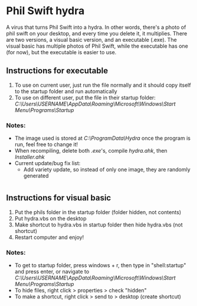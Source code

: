 # Phil Swift hydra
A virus that turns Phil Swift into a hydra. In other words, there's a photo of phil swift on your desktop, and every time you delete it, it multiplies. There are two versions, a visual basic version, and an executable (.exe). The visual basic has multiple photos of Phil Swift, while the executable has one (for now), but the executable is easier to use.

## Instructions for executable
1. To use on current user, just run the file normally and it should copy itself to the startup folder and run automatically
2. To use on different user, put the file in their startup folder: _C:\Users\USERNAME\AppData\Roaming\Microsoft\Windows\Start Menu\Programs\Startup_

### Notes:
* The image used is stored at _C:\ProgramData\Hydra_ once the program is run, feel free to change it!
* When recompiling, delete both _.exe_'s, compile _hydra.ahk_, then _Installer.ahk_
* Current update/bug fix list:
	* Add variety update, so instead of only one image, they are randomly generated

# 

## Instructions for visual basic
1. Put the phils folder in the startup folder (folder hidden, not contents)
2. Put hydra.vbs on the desktop
3. Make shortcut to hydra.vbs in startup folder then hide hydra.vbs (not shortcut)
4. Restart computer and enjoy!

### Notes:
* To get to startup folder, press windows + r, then type in "shell:startup" and press enter, 
or navigate to _C:\Users\USERNAME\AppData\Roaming\Microsoft\Windows\Start Menu\Programs\Startup_
* To hide files, right click > properties > check "hidden"
* To make a shortcut, right click > send to > desktop (create shortcut)
